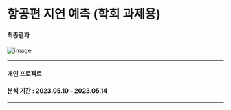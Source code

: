 # 항공편 지연 예측 (학회 과제용)

#### 최종결과

![image](https://github.com/LimHeena/TIL/assets/104770890/8f3d06dc-5c41-4ece-a07e-3de2841ff68c)

---

#### 개인 프로젝트

#### 분석 기간 : 2023.05.10 - 2023.05.14

---

